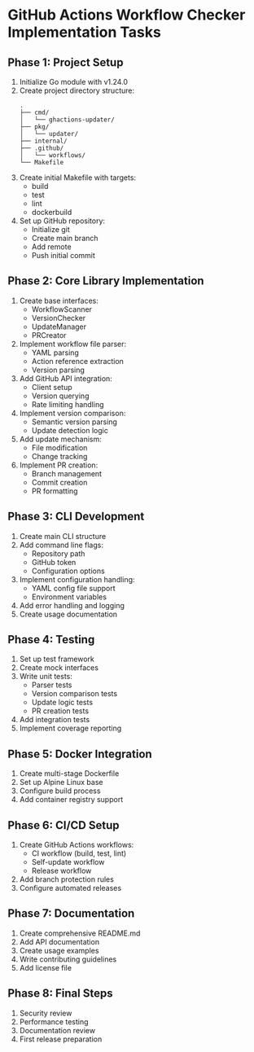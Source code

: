 # GitHub Actions Workflow Checker Implementation Tasks

## Phase 1: Project Setup
1. Initialize Go module with v1.24.0
2. Create project directory structure:
   ```
   .
   ├── cmd/
   │   └── ghactions-updater/
   ├── pkg/
   │   └── updater/
   ├── internal/
   ├── .github/
   │   └── workflows/
   └── Makefile
   ```
3. Create initial Makefile with targets:
   - build
   - test
   - lint
   - dockerbuild
4. Set up GitHub repository:
   - Initialize git
   - Create main branch
   - Add remote
   - Push initial commit

## Phase 2: Core Library Implementation
1. Create base interfaces:
   - WorkflowScanner
   - VersionChecker
   - UpdateManager
   - PRCreator
2. Implement workflow file parser:
   - YAML parsing
   - Action reference extraction
   - Version parsing
3. Add GitHub API integration:
   - Client setup
   - Version querying
   - Rate limiting handling
4. Implement version comparison:
   - Semantic version parsing
   - Update detection logic
5. Add update mechanism:
   - File modification
   - Change tracking
6. Implement PR creation:
   - Branch management
   - Commit creation
   - PR formatting

## Phase 3: CLI Development
1. Create main CLI structure
2. Add command line flags:
   - Repository path
   - GitHub token
   - Configuration options
3. Implement configuration handling:
   - YAML config file support
   - Environment variables
4. Add error handling and logging
5. Create usage documentation

## Phase 4: Testing
1. Set up test framework
2. Create mock interfaces
3. Write unit tests:
   - Parser tests
   - Version comparison tests
   - Update logic tests
   - PR creation tests
4. Add integration tests
5. Implement coverage reporting

## Phase 5: Docker Integration
1. Create multi-stage Dockerfile
2. Set up Alpine Linux base
3. Configure build process
4. Add container registry support

## Phase 6: CI/CD Setup
1. Create GitHub Actions workflows:
   - CI workflow (build, test, lint)
   - Self-update workflow
   - Release workflow
2. Add branch protection rules
3. Configure automated releases

## Phase 7: Documentation
1. Create comprehensive README.md
2. Add API documentation
3. Create usage examples
4. Write contributing guidelines
5. Add license file

## Phase 8: Final Steps
1. Security review
2. Performance testing
3. Documentation review
4. First release preparation
